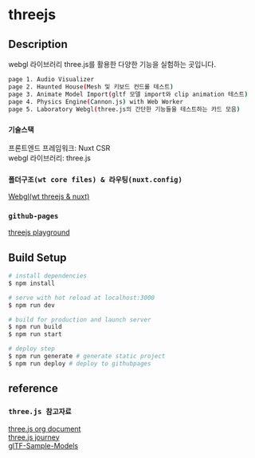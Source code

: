 # threejs

## Description

webgl 라이브러리 three.js를 활용한 다양한 기능을 실험하는 곳입니다.

```bash
page 1. Audio Visualizer
page 2. Haunted House(Mesh 및 키보드 컨드롤 테스트)
page 3. Animate Model Import(gltf 모델 import와 clip animation 테스트)
page 4. Physics Engine(Cannon.js) with Web Worker
page 5. Laboratory Webgl(three.js의 간단한 기능들을 테스트하는 카드 모음)
```

### `기술스택`

프론트엔드 프레임워크: Nuxt CSR<br>
webgl 라이브러리: three.js

### `폴더구조(wt core files) & 라우팅(nuxt.config)`

[Webgl(wt threejs & nuxt)](https://docs.google.com/presentation/d/17WGG9_Ta_cRJbsu3JsRxzDVkaGIKA_kQhbYjzROwQS8/edit?usp=sharing)

### `github-pages`
[threejs playground](https://gibaek-lee.github.io/threejs/)

## Build Setup

```bash
# install dependencies
$ npm install

# serve with hot reload at localhost:3000
$ npm run dev

# build for production and launch server
$ npm run build
$ npm run start

# deploy step
$ npm run generate # generate static project
$ npm run deploy # deploy to githubpages
```

## reference
### `three.js 참고자료`

[three.js org document](https://threejs.org/docs/index.html#manual/en/introduction/Creating-a-scene)<br>
[three.js journey](https://threejs-journey.xyz/)
<br>
[glTF-Sample-Models](https://github.com/KhronosGroup/glTF-Sample-Models)